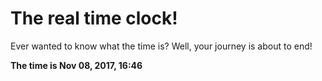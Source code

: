 # The real time clock!

Ever wanted to know what the time is? Well, your journey is about to end!

**The time is Nov 08, 2017, 16:46**